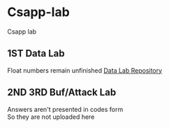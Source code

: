 # Csapp-lab
Csapp lab

## 1ST Data Lab  
Float numbers remain unfinished
<a href=https://github.com/xiahongchi/Data-lab-in-csapp> Data Lab Repository </a>

## 2ND 3RD Buf/Attack Lab  
Answers aren't presented in codes form  
So they are not uploaded here  

